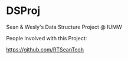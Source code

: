 # DSProj
Sean &amp; Wesly's Data Structure Project @ IUMW

People Involved with this Project:

https://github.com/RTSeanTeoh
